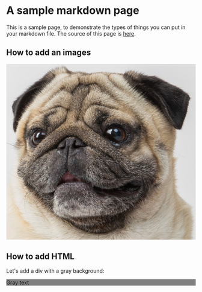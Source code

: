 # A sample markdown page

This is a sample page, to demonstrate the types of things you can put in your
markdown file. The source of this page is
[here](https://github.com/jasonprogrammer/gerbil/blob/master/site/pods/tutorials/content/04n1xhdz/content.md).

## How to add an images

![dog smiling](static/dogsmile.jpg)

## How to add HTML

Let's add a div with a gray background:

<div style="background-color: gray">Gray text</div>
